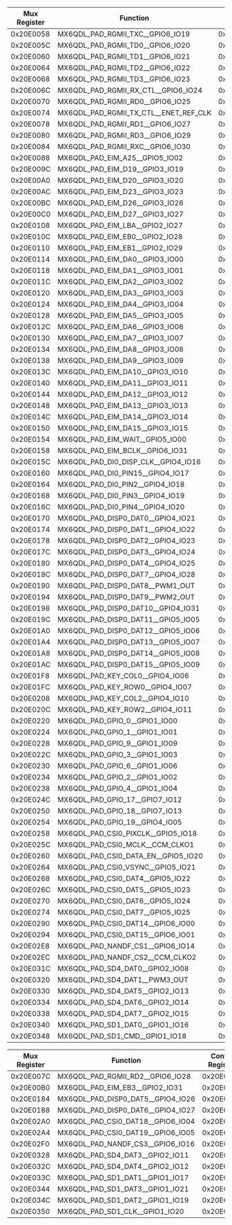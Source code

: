 | Mux Register | Function                              | Config Register | Input Register | Mux Mode | SION bit | Conf Value | HYS | PUS | PUE | PKE | ODE | SPEED | DSE | SRE |
|--------------|---------------------------------------|-----------------|----------------|----------|----------|------------|-----|-----|-----|-----|-----|-------|-----|-----|
| 0x20E0058    | MX6QDL_PAD_RGMII_TXC__GPIO6_IO19      | 0x20E036C       | 0x20E0000      | 0x5      | 1        | 0x30       | 0x0 | 0x0 | 0x0 | 0x0 | 0x0 | 0x0   | 0x6 | 0x0 |
| 0x20E005C    | MX6QDL_PAD_RGMII_TD0__GPIO6_IO20      | 0x20E0370       | 0x20E0000      | 0x5      | 1        | 0x30       | 0x0 | 0x0 | 0x0 | 0x0 | 0x0 | 0x0   | 0x6 | 0x0 |
| 0x20E0060    | MX6QDL_PAD_RGMII_TD1__GPIO6_IO21      | 0x20E0374       | 0x20E0000      | 0x5      | 1        | 0x30       | 0x0 | 0x0 | 0x0 | 0x0 | 0x0 | 0x0   | 0x6 | 0x0 |
| 0x20E0064    | MX6QDL_PAD_RGMII_TD2__GPIO6_IO22      | 0x20E0378       | 0x20E0000      | 0x5      | 1        | 0x30       | 0x0 | 0x0 | 0x0 | 0x0 | 0x0 | 0x0   | 0x6 | 0x0 |
| 0x20E0068    | MX6QDL_PAD_RGMII_TD3__GPIO6_IO23      | 0x20E037C       | 0x20E0000      | 0x5      | 1        | 0x30       | 0x0 | 0x0 | 0x0 | 0x0 | 0x0 | 0x0   | 0x6 | 0x0 |
| 0x20E006C    | MX6QDL_PAD_RGMII_RX_CTL__GPIO6_IO24   | 0x20E0380       | 0x20E0000      | 0x5      | 1        | 0x30       | 0x0 | 0x0 | 0x0 | 0x0 | 0x0 | 0x0   | 0x6 | 0x0 |
| 0x20E0070    | MX6QDL_PAD_RGMII_RD0__GPIO6_IO25      | 0x20E0384       | 0x20E0000      | 0x5      | 1        | 0x30       | 0x0 | 0x0 | 0x0 | 0x0 | 0x0 | 0x0   | 0x6 | 0x0 |
| 0x20E0074    | MX6QDL_PAD_RGMII_TX_CTL__ENET_REF_CLK | 0x20E0388       | 0x20E083C      | 0x7      | 1        | 0x10000    | 0x1 | 0x0 | 0x0 | 0x0 | 0x0 | 0x0   | 0x0 | 0x0 |
| 0x20E0078    | MX6QDL_PAD_RGMII_RD1__GPIO6_IO27      | 0x20E038C       | 0x20E0000      | 0x5      | 1        | 0x30       | 0x0 | 0x0 | 0x0 | 0x0 | 0x0 | 0x0   | 0x6 | 0x0 |
| 0x20E0080    | MX6QDL_PAD_RGMII_RD3__GPIO6_IO29      | 0x20E0394       | 0x20E0000      | 0x5      | 1        | 0x30       | 0x0 | 0x0 | 0x0 | 0x0 | 0x0 | 0x0   | 0x6 | 0x0 |
| 0x20E0084    | MX6QDL_PAD_RGMII_RXC__GPIO6_IO30      | 0x20E0398       | 0x20E0000      | 0x5      | 1        | 0x30       | 0x0 | 0x0 | 0x0 | 0x0 | 0x0 | 0x0   | 0x6 | 0x0 |
| 0x20E0088    | MX6QDL_PAD_EIM_A25__GPIO5_IO02        | 0x20E039C       | 0x20E0000      | 0x5      | 1        | 0x50       | 0x0 | 0x0 | 0x0 | 0x0 | 0x0 | 0x1   | 0x2 | 0x0 |
| 0x20E009C    | MX6QDL_PAD_EIM_D19__GPIO3_IO19        | 0x20E03B0       | 0x20E0000      | 0x5      | 1        | 0x50       | 0x0 | 0x0 | 0x0 | 0x0 | 0x0 | 0x1   | 0x2 | 0x0 |
| 0x20E00A0    | MX6QDL_PAD_EIM_D20__GPIO3_IO20        | 0x20E03B4       | 0x20E0000      | 0x5      | 1        | 0x50       | 0x0 | 0x0 | 0x0 | 0x0 | 0x0 | 0x1   | 0x2 | 0x0 |
| 0x20E00AC    | MX6QDL_PAD_EIM_D23__GPIO3_IO23        | 0x20E03C0       | 0x20E0000      | 0x5      | 1        | 0x50       | 0x0 | 0x0 | 0x0 | 0x0 | 0x0 | 0x1   | 0x2 | 0x0 |
| 0x20E00BC    | MX6QDL_PAD_EIM_D26__GPIO3_IO26        | 0x20E03D0       | 0x20E0000      | 0x5      | 1        | 0x50       | 0x0 | 0x0 | 0x0 | 0x0 | 0x0 | 0x1   | 0x2 | 0x0 |
| 0x20E00C0    | MX6QDL_PAD_EIM_D27__GPIO3_IO27        | 0x20E03D4       | 0x20E0000      | 0x5      | 1        | 0x50       | 0x0 | 0x0 | 0x0 | 0x0 | 0x0 | 0x1   | 0x2 | 0x0 |
| 0x20E0108    | MX6QDL_PAD_EIM_LBA__GPIO2_IO27        | 0x20E041C       | 0x20E0000      | 0x5      | 0        | 0x10040    | 0x1 | 0x0 | 0x0 | 0x0 | 0x0 | 0x1   | 0x0 | 0x0 |
| 0x20E010C    | MX6QDL_PAD_EIM_EB0__GPIO2_IO28        | 0x20E0420       | 0x20E0000      | 0x5      | 0        | 0x10040    | 0x1 | 0x0 | 0x0 | 0x0 | 0x0 | 0x1   | 0x0 | 0x0 |
| 0x20E0110    | MX6QDL_PAD_EIM_EB1__GPIO2_IO29        | 0x20E0424       | 0x20E0000      | 0x5      | 0        | 0x10040    | 0x1 | 0x0 | 0x0 | 0x0 | 0x0 | 0x1   | 0x0 | 0x0 |
| 0x20E0114    | MX6QDL_PAD_EIM_DA0__GPIO3_IO00        | 0x20E0428       | 0x20E0000      | 0x5      | 0        | 0x10040    | 0x1 | 0x0 | 0x0 | 0x0 | 0x0 | 0x1   | 0x0 | 0x0 |
| 0x20E0118    | MX6QDL_PAD_EIM_DA1__GPIO3_IO01        | 0x20E042C       | 0x20E0000      | 0x5      | 0        | 0x10040    | 0x1 | 0x0 | 0x0 | 0x0 | 0x0 | 0x1   | 0x0 | 0x0 |
| 0x20E011C    | MX6QDL_PAD_EIM_DA2__GPIO3_IO02        | 0x20E0430       | 0x20E0000      | 0x5      | 0        | 0x10040    | 0x1 | 0x0 | 0x0 | 0x0 | 0x0 | 0x1   | 0x0 | 0x0 |
| 0x20E0120    | MX6QDL_PAD_EIM_DA3__GPIO3_IO03        | 0x20E0434       | 0x20E0000      | 0x5      | 0        | 0x10040    | 0x1 | 0x0 | 0x0 | 0x0 | 0x0 | 0x1   | 0x0 | 0x0 |
| 0x20E0124    | MX6QDL_PAD_EIM_DA4__GPIO3_IO04        | 0x20E0438       | 0x20E0000      | 0x5      | 0        | 0x10040    | 0x1 | 0x0 | 0x0 | 0x0 | 0x0 | 0x1   | 0x0 | 0x0 |
| 0x20E0128    | MX6QDL_PAD_EIM_DA5__GPIO3_IO05        | 0x20E043C       | 0x20E0000      | 0x5      | 0        | 0x10040    | 0x1 | 0x0 | 0x0 | 0x0 | 0x0 | 0x1   | 0x0 | 0x0 |
| 0x20E012C    | MX6QDL_PAD_EIM_DA6__GPIO3_IO06        | 0x20E0440       | 0x20E0000      | 0x5      | 0        | 0x10040    | 0x1 | 0x0 | 0x0 | 0x0 | 0x0 | 0x1   | 0x0 | 0x0 |
| 0x20E0130    | MX6QDL_PAD_EIM_DA7__GPIO3_IO07        | 0x20E0444       | 0x20E0000      | 0x5      | 0        | 0x10040    | 0x1 | 0x0 | 0x0 | 0x0 | 0x0 | 0x1   | 0x0 | 0x0 |
| 0x20E0134    | MX6QDL_PAD_EIM_DA8__GPIO3_IO08        | 0x20E0448       | 0x20E0000      | 0x5      | 0        | 0x10040    | 0x1 | 0x0 | 0x0 | 0x0 | 0x0 | 0x1   | 0x0 | 0x0 |
| 0x20E0138    | MX6QDL_PAD_EIM_DA9__GPIO3_IO09        | 0x20E044C       | 0x20E0000      | 0x5      | 0        | 0x10040    | 0x1 | 0x0 | 0x0 | 0x0 | 0x0 | 0x1   | 0x0 | 0x0 |
| 0x20E013C    | MX6QDL_PAD_EIM_DA10__GPIO3_IO10       | 0x20E0450       | 0x20E0000      | 0x5      | 0        | 0x10040    | 0x1 | 0x0 | 0x0 | 0x0 | 0x0 | 0x1   | 0x0 | 0x0 |
| 0x20E0140    | MX6QDL_PAD_EIM_DA11__GPIO3_IO11       | 0x20E0454       | 0x20E0000      | 0x5      | 0        | 0x10040    | 0x1 | 0x0 | 0x0 | 0x0 | 0x0 | 0x1   | 0x0 | 0x0 |
| 0x20E0144    | MX6QDL_PAD_EIM_DA12__GPIO3_IO12       | 0x20E0458       | 0x20E0000      | 0x5      | 0        | 0x10040    | 0x1 | 0x0 | 0x0 | 0x0 | 0x0 | 0x1   | 0x0 | 0x0 |
| 0x20E0148    | MX6QDL_PAD_EIM_DA13__GPIO3_IO13       | 0x20E045C       | 0x20E0000      | 0x5      | 0        | 0x10040    | 0x1 | 0x0 | 0x0 | 0x0 | 0x0 | 0x1   | 0x0 | 0x0 |
| 0x20E014C    | MX6QDL_PAD_EIM_DA14__GPIO3_IO14       | 0x20E0460       | 0x20E0000      | 0x5      | 0        | 0x10040    | 0x1 | 0x0 | 0x0 | 0x0 | 0x0 | 0x1   | 0x0 | 0x0 |
| 0x20E0150    | MX6QDL_PAD_EIM_DA15__GPIO3_IO15       | 0x20E0464       | 0x20E0000      | 0x5      | 0        | 0x10040    | 0x1 | 0x0 | 0x0 | 0x0 | 0x0 | 0x1   | 0x0 | 0x0 |
| 0x20E0154    | MX6QDL_PAD_EIM_WAIT__GPIO5_IO00       | 0x20E0468       | 0x20E0000      | 0x5      | 0        | 0x10040    | 0x1 | 0x0 | 0x0 | 0x0 | 0x0 | 0x1   | 0x0 | 0x0 |
| 0x20E0158    | MX6QDL_PAD_EIM_BCLK__GPIO6_IO31       | 0x20E046C       | 0x20E0000      | 0x5      | 1        | 0x50       | 0x0 | 0x0 | 0x0 | 0x0 | 0x0 | 0x1   | 0x2 | 0x0 |
| 0x20E015C    | MX6QDL_PAD_DI0_DISP_CLK__GPIO4_IO16   | 0x20E0470       | 0x20E0000      | 0x5      | 1        | 0x60       | 0x0 | 0x0 | 0x0 | 0x0 | 0x0 | 0x1   | 0x4 | 0x0 |
| 0x20E0160    | MX6QDL_PAD_DI0_PIN15__GPIO4_IO17      | 0x20E0474       | 0x20E0000      | 0x5      | 1        | 0x60       | 0x0 | 0x0 | 0x0 | 0x0 | 0x0 | 0x1   | 0x4 | 0x0 |
| 0x20E0164    | MX6QDL_PAD_DI0_PIN2__GPIO4_IO18       | 0x20E0478       | 0x20E0000      | 0x5      | 1        | 0x60       | 0x0 | 0x0 | 0x0 | 0x0 | 0x0 | 0x1   | 0x4 | 0x0 |
| 0x20E0168    | MX6QDL_PAD_DI0_PIN3__GPIO4_IO19       | 0x20E047C       | 0x20E0000      | 0x5      | 1        | 0x60       | 0x0 | 0x0 | 0x0 | 0x0 | 0x0 | 0x1   | 0x4 | 0x0 |
| 0x20E016C    | MX6QDL_PAD_DI0_PIN4__GPIO4_IO20       | 0x20E0480       | 0x20E0000      | 0x5      | 1        | 0x60       | 0x0 | 0x0 | 0x0 | 0x0 | 0x0 | 0x1   | 0x4 | 0x0 |
| 0x20E0170    | MX6QDL_PAD_DISP0_DAT0__GPIO4_IO21     | 0x20E0484       | 0x20E0000      | 0x5      | 1        | 0x60       | 0x0 | 0x0 | 0x0 | 0x0 | 0x0 | 0x1   | 0x4 | 0x0 |
| 0x20E0174    | MX6QDL_PAD_DISP0_DAT1__GPIO4_IO22     | 0x20E0488       | 0x20E0000      | 0x5      | 1        | 0x60       | 0x0 | 0x0 | 0x0 | 0x0 | 0x0 | 0x1   | 0x4 | 0x0 |
| 0x20E0178    | MX6QDL_PAD_DISP0_DAT2__GPIO4_IO23     | 0x20E048C       | 0x20E0000      | 0x5      | 1        | 0x60       | 0x0 | 0x0 | 0x0 | 0x0 | 0x0 | 0x1   | 0x4 | 0x0 |
| 0x20E017C    | MX6QDL_PAD_DISP0_DAT3__GPIO4_IO24     | 0x20E0490       | 0x20E0000      | 0x5      | 1        | 0x60       | 0x0 | 0x0 | 0x0 | 0x0 | 0x0 | 0x1   | 0x4 | 0x0 |
| 0x20E0180    | MX6QDL_PAD_DISP0_DAT4__GPIO4_IO25     | 0x20E0494       | 0x20E0000      | 0x5      | 1        | 0x60       | 0x0 | 0x0 | 0x0 | 0x0 | 0x0 | 0x1   | 0x4 | 0x0 |
| 0x20E018C    | MX6QDL_PAD_DISP0_DAT7__GPIO4_IO28     | 0x20E04A0       | 0x20E0000      | 0x5      | 1        | 0x60       | 0x0 | 0x0 | 0x0 | 0x0 | 0x0 | 0x1   | 0x4 | 0x0 |
| 0x20E0190    | MX6QDL_PAD_DISP0_DAT8__PWM1_OUT       | 0x20E04A4       | 0x20E0000      | 0x2      | 0        | 0x60       | 0x0 | 0x0 | 0x0 | 0x0 | 0x0 | 0x1   | 0x4 | 0x0 |
| 0x20E0194    | MX6QDL_PAD_DISP0_DAT9__PWM2_OUT       | 0x20E04A8       | 0x20E0000      | 0x2      | 0        | 0x60       | 0x0 | 0x0 | 0x0 | 0x0 | 0x0 | 0x1   | 0x4 | 0x0 |
| 0x20E0198    | MX6QDL_PAD_DISP0_DAT10__GPIO4_IO31    | 0x20E04AC       | 0x20E0000      | 0x5      | 1        | 0x60       | 0x0 | 0x0 | 0x0 | 0x0 | 0x0 | 0x1   | 0x4 | 0x0 |
| 0x20E019C    | MX6QDL_PAD_DISP0_DAT11__GPIO5_IO05    | 0x20E04B0       | 0x20E0000      | 0x5      | 1        | 0x60       | 0x0 | 0x0 | 0x0 | 0x0 | 0x0 | 0x1   | 0x4 | 0x0 |
| 0x20E01A0    | MX6QDL_PAD_DISP0_DAT12__GPIO5_IO06    | 0x20E04B4       | 0x20E0000      | 0x5      | 1        | 0x60       | 0x0 | 0x0 | 0x0 | 0x0 | 0x0 | 0x1   | 0x4 | 0x0 |
| 0x20E01A4    | MX6QDL_PAD_DISP0_DAT13__GPIO5_IO07    | 0x20E04B8       | 0x20E0000      | 0x5      | 1        | 0x60       | 0x0 | 0x0 | 0x0 | 0x0 | 0x0 | 0x1   | 0x4 | 0x0 |
| 0x20E01A8    | MX6QDL_PAD_DISP0_DAT14__GPIO5_IO08    | 0x20E04BC       | 0x20E0000      | 0x5      | 1        | 0x60       | 0x0 | 0x0 | 0x0 | 0x0 | 0x0 | 0x1   | 0x4 | 0x0 |
| 0x20E01AC    | MX6QDL_PAD_DISP0_DAT15__GPIO5_IO09    | 0x20E04C0       | 0x20E0000      | 0x5      | 1        | 0x60       | 0x0 | 0x0 | 0x0 | 0x0 | 0x0 | 0x1   | 0x4 | 0x0 |
| 0x20E01F8    | MX6QDL_PAD_KEY_COL0__GPIO4_IO06       | 0x20E05C8       | 0x20E0000      | 0x5      | 1        | 0x50       | 0x0 | 0x0 | 0x0 | 0x0 | 0x0 | 0x1   | 0x2 | 0x0 |
| 0x20E01FC    | MX6QDL_PAD_KEY_ROW0__GPIO4_IO07       | 0x20E05CC       | 0x20E0000      | 0x5      | 1        | 0x50       | 0x0 | 0x0 | 0x0 | 0x0 | 0x0 | 0x1   | 0x2 | 0x0 |
| 0x20E0208    | MX6QDL_PAD_KEY_COL2__GPIO4_IO10       | 0x20E05D8       | 0x20E0000      | 0x5      | 1        | 0x50       | 0x0 | 0x0 | 0x0 | 0x0 | 0x0 | 0x1   | 0x2 | 0x0 |
| 0x20E020C    | MX6QDL_PAD_KEY_ROW2__GPIO4_IO11       | 0x20E05DC       | 0x20E0000      | 0x5      | 1        | 0x10040    | 0x1 | 0x0 | 0x0 | 0x0 | 0x0 | 0x1   | 0x0 | 0x0 |
| 0x20E0220    | MX6QDL_PAD_GPIO_0__GPIO1_IO00         | 0x20E05F0       | 0x20E0000      | 0x5      | 1        | 0x90       | 0x0 | 0x0 | 0x0 | 0x0 | 0x0 | 0x2   | 0x2 | 0x0 |
| 0x20E0224    | MX6QDL_PAD_GPIO_1__GPIO1_IO01         | 0x20E05F4       | 0x20E0000      | 0x5      | 1        | 0x50       | 0x0 | 0x0 | 0x0 | 0x0 | 0x0 | 0x1   | 0x2 | 0x0 |
| 0x20E0228    | MX6QDL_PAD_GPIO_9__GPIO1_IO09         | 0x20E05F8       | 0x20E0000      | 0x5      | 1        | 0x50       | 0x0 | 0x0 | 0x0 | 0x0 | 0x0 | 0x1   | 0x2 | 0x0 |
| 0x20E022C    | MX6QDL_PAD_GPIO_3__GPIO1_IO03         | 0x20E05FC       | 0x20E0000      | 0x5      | 1        | 0x50       | 0x0 | 0x0 | 0x0 | 0x0 | 0x0 | 0x1   | 0x2 | 0x0 |
| 0x20E0230    | MX6QDL_PAD_GPIO_6__GPIO1_IO06         | 0x20E0600       | 0x20E0000      | 0x5      | 1        | 0x50       | 0x0 | 0x0 | 0x0 | 0x0 | 0x0 | 0x1   | 0x2 | 0x0 |
| 0x20E0234    | MX6QDL_PAD_GPIO_2__GPIO1_IO02         | 0x20E0604       | 0x20E0000      | 0x5      | 1        | 0x50       | 0x0 | 0x0 | 0x0 | 0x0 | 0x0 | 0x1   | 0x2 | 0x0 |
| 0x20E0238    | MX6QDL_PAD_GPIO_4__GPIO1_IO04         | 0x20E0608       | 0x20E0000      | 0x5      | 1        | 0x50       | 0x0 | 0x0 | 0x0 | 0x0 | 0x0 | 0x1   | 0x2 | 0x0 |
| 0x20E024C    | MX6QDL_PAD_GPIO_17__GPIO7_IO12        | 0x20E061C       | 0x20E0000      | 0x5      | 1        | 0x90       | 0x0 | 0x0 | 0x0 | 0x0 | 0x0 | 0x2   | 0x2 | 0x0 |
| 0x20E0250    | MX6QDL_PAD_GPIO_18__GPIO7_IO13        | 0x20E0620       | 0x20E0000      | 0x5      | 1        | 0x50       | 0x0 | 0x0 | 0x0 | 0x0 | 0x0 | 0x1   | 0x2 | 0x0 |
| 0x20E0254    | MX6QDL_PAD_GPIO_19__GPIO4_IO05        | 0x20E0624       | 0x20E0000      | 0x5      | 1        | 0x50       | 0x0 | 0x0 | 0x0 | 0x0 | 0x0 | 0x1   | 0x2 | 0x0 |
| 0x20E0258    | MX6QDL_PAD_CSI0_PIXCLK__GPIO5_IO18    | 0x20E0628       | 0x20E0000      | 0x5      | 1        | 0x60       | 0x0 | 0x0 | 0x0 | 0x0 | 0x0 | 0x1   | 0x4 | 0x0 |
| 0x20E025C    | MX6QDL_PAD_CSI0_MCLK__CCM_CLKO1       | 0x20E062C       | 0x20E0000      | 0x3      | 0        | 0x60       | 0x0 | 0x0 | 0x0 | 0x0 | 0x0 | 0x1   | 0x4 | 0x0 |
| 0x20E0260    | MX6QDL_PAD_CSI0_DATA_EN__GPIO5_IO20   | 0x20E0630       | 0x20E0000      | 0x5      | 1        | 0x60       | 0x0 | 0x0 | 0x0 | 0x0 | 0x0 | 0x1   | 0x4 | 0x0 |
| 0x20E0264    | MX6QDL_PAD_CSI0_VSYNC__GPIO5_IO21     | 0x20E0634       | 0x20E0000      | 0x5      | 1        | 0x60       | 0x0 | 0x0 | 0x0 | 0x0 | 0x0 | 0x1   | 0x4 | 0x0 |
| 0x20E0268    | MX6QDL_PAD_CSI0_DAT4__GPIO5_IO22      | 0x20E0638       | 0x20E0000      | 0x5      | 1        | 0x60       | 0x0 | 0x0 | 0x0 | 0x0 | 0x0 | 0x1   | 0x4 | 0x0 |
| 0x20E026C    | MX6QDL_PAD_CSI0_DAT5__GPIO5_IO23      | 0x20E063C       | 0x20E0000      | 0x5      | 1        | 0x60       | 0x0 | 0x0 | 0x0 | 0x0 | 0x0 | 0x1   | 0x4 | 0x0 |
| 0x20E0270    | MX6QDL_PAD_CSI0_DAT6__GPIO5_IO24      | 0x20E0640       | 0x20E0000      | 0x5      | 1        | 0x60       | 0x0 | 0x0 | 0x0 | 0x0 | 0x0 | 0x1   | 0x4 | 0x0 |
| 0x20E0274    | MX6QDL_PAD_CSI0_DAT7__GPIO5_IO25      | 0x20E0644       | 0x20E0000      | 0x5      | 1        | 0x60       | 0x0 | 0x0 | 0x0 | 0x0 | 0x0 | 0x1   | 0x4 | 0x0 |
| 0x20E0290    | MX6QDL_PAD_CSI0_DAT14__GPIO6_IO00     | 0x20E0660       | 0x20E0000      | 0x5      | 1        | 0x60       | 0x0 | 0x0 | 0x0 | 0x0 | 0x0 | 0x1   | 0x4 | 0x0 |
| 0x20E0294    | MX6QDL_PAD_CSI0_DAT15__GPIO6_IO01     | 0x20E0664       | 0x20E0000      | 0x5      | 1        | 0x60       | 0x0 | 0x0 | 0x0 | 0x0 | 0x0 | 0x1   | 0x4 | 0x0 |
| 0x20E02E8    | MX6QDL_PAD_NANDF_CS1__GPIO6_IO14      | 0x20E06D0       | 0x20E0000      | 0x5      | 1        | 0x59       | 0x0 | 0x0 | 0x0 | 0x0 | 0x0 | 0x1   | 0x3 | 0x1 |
| 0x20E02EC    | MX6QDL_PAD_NANDF_CS2__CCM_CLKO2       | 0x20E06D4       | 0x20E0000      | 0x4      | 0        | 0x59       | 0x0 | 0x0 | 0x0 | 0x0 | 0x0 | 0x1   | 0x3 | 0x1 |
| 0x20E031C    | MX6QDL_PAD_SD4_DAT0__GPIO2_IO08       | 0x20E0704       | 0x20E0000      | 0x5      | 1        | 0x50       | 0x0 | 0x0 | 0x0 | 0x0 | 0x0 | 0x1   | 0x2 | 0x0 |
| 0x20E0320    | MX6QDL_PAD_SD4_DAT1__PWM3_OUT         | 0x20E0708       | 0x20E0000      | 0x2      | 0        | 0x50       | 0x0 | 0x0 | 0x0 | 0x0 | 0x0 | 0x1   | 0x2 | 0x0 |
| 0x20E0330    | MX6QDL_PAD_SD4_DAT5__GPIO2_IO13       | 0x20E0718       | 0x20E0000      | 0x5      | 1        | 0x50       | 0x0 | 0x0 | 0x0 | 0x0 | 0x0 | 0x1   | 0x2 | 0x0 |
| 0x20E0334    | MX6QDL_PAD_SD4_DAT6__GPIO2_IO14       | 0x20E071C       | 0x20E0000      | 0x5      | 1        | 0x50       | 0x0 | 0x0 | 0x0 | 0x0 | 0x0 | 0x1   | 0x2 | 0x0 |
| 0x20E0338    | MX6QDL_PAD_SD4_DAT7__GPIO2_IO15       | 0x20E0720       | 0x20E0000      | 0x5      | 1        | 0x50       | 0x0 | 0x0 | 0x0 | 0x0 | 0x0 | 0x1   | 0x2 | 0x0 |
| 0x20E0340    | MX6QDL_PAD_SD1_DAT0__GPIO1_IO16       | 0x20E0728       | 0x20E0000      | 0x5      | 1        | 0x50       | 0x0 | 0x0 | 0x0 | 0x0 | 0x0 | 0x1   | 0x2 | 0x0 |
| 0x20E0348    | MX6QDL_PAD_SD1_CMD__GPIO1_IO18        | 0x20E0730       | 0x20E0000      | 0x5      | 1        | 0x50       | 0x0 | 0x0 | 0x0 | 0x0 | 0x0 | 0x1   | 0x2 | 0x0 |

| Mux Register | Function                          | Config Register | Input Register | Mux Mode | SION bit | Conf Value | HYS | PUS | PUE | PKE | ODE | SPEED | DSE | SRE |
|--------------|-----------------------------------|-----------------|----------------|----------|----------|------------|-----|-----|-----|-----|-----|-------|-----|-----|
| 0x20E007C    | MX6QDL_PAD_RGMII_RD2__GPIO6_IO28  | 0x20E0390       | 0x20E0000      | 0x5      | 0        | 0x10000    | 0x1 | 0x0 | 0x0 | 0x0 | 0x0 | 0x0   | 0x0 | 0x0 |
| 0x20E00B0    | MX6QDL_PAD_EIM_EB3__GPIO2_IO31    | 0x20E03C4       | 0x20E0000      | 0x5      | 0        | 0x10040    | 0x1 | 0x0 | 0x0 | 0x0 | 0x0 | 0x1   | 0x0 | 0x0 |
| 0x20E0184    | MX6QDL_PAD_DISP0_DAT5__GPIO4_IO26 | 0x20E0498       | 0x20E0000      | 0x5      | 0        | 0x10040    | 0x1 | 0x0 | 0x0 | 0x0 | 0x0 | 0x1   | 0x0 | 0x0 |
| 0x20E0188    | MX6QDL_PAD_DISP0_DAT6__GPIO4_IO27 | 0x20E049C       | 0x20E0000      | 0x5      | 0        | 0x10040    | 0x1 | 0x0 | 0x0 | 0x0 | 0x0 | 0x1   | 0x0 | 0x0 |
| 0x20E02A0    | MX6QDL_PAD_CSI0_DAT18__GPIO6_IO04 | 0x20E0670       | 0x20E0000      | 0x5      | 0        | 0x10040    | 0x1 | 0x0 | 0x0 | 0x0 | 0x0 | 0x1   | 0x0 | 0x0 |
| 0x20E02A4    | MX6QDL_PAD_CSI0_DAT19__GPIO6_IO05 | 0x20E0674       | 0x20E0000      | 0x5      | 0        | 0x10040    | 0x1 | 0x0 | 0x0 | 0x0 | 0x0 | 0x1   | 0x0 | 0x0 |
| 0x20E02F0    | MX6QDL_PAD_NANDF_CS3__GPIO6_IO16  | 0x20E06D8       | 0x20E0000      | 0x5      | 0        | 0x10040    | 0x1 | 0x0 | 0x0 | 0x0 | 0x0 | 0x1   | 0x0 | 0x0 |
| 0x20E0328    | MX6QDL_PAD_SD4_DAT3__GPIO2_IO11   | 0x20E0710       | 0x20E0000      | 0x5      | 0        | 0x10040    | 0x1 | 0x0 | 0x0 | 0x0 | 0x0 | 0x1   | 0x0 | 0x0 |
| 0x20E032C    | MX6QDL_PAD_SD4_DAT4__GPIO2_IO12   | 0x20E0714       | 0x20E0000      | 0x5      | 0        | 0x10040    | 0x1 | 0x0 | 0x0 | 0x0 | 0x0 | 0x1   | 0x0 | 0x0 |
| 0x20E033C    | MX6QDL_PAD_SD1_DAT1__GPIO1_IO17   | 0x20E0724       | 0x20E0000      | 0x5      | 0        | 0x3050     | 0x0 | 0x0 | 0x1 | 0x1 | 0x0 | 0x1   | 0x2 | 0x0 |
| 0x20E0344    | MX6QDL_PAD_SD1_DAT3__GPIO1_IO21   | 0x20E072C       | 0x20E0000      | 0x5      | 0        | 0x10040    | 0x1 | 0x0 | 0x0 | 0x0 | 0x0 | 0x1   | 0x0 | 0x0 |
| 0x20E034C    | MX6QDL_PAD_SD1_DAT2__GPIO1_IO19   | 0x20E0734       | 0x20E0000      | 0x5      | 0        | 0x10040    | 0x1 | 0x0 | 0x0 | 0x0 | 0x0 | 0x1   | 0x0 | 0x0 |
| 0x20E0350    | MX6QDL_PAD_SD1_CLK__GPIO1_IO20    | 0x20E0738       | 0x20E0000      | 0x5      | 0        | 0x50       | 0x0 | 0x0 | 0x0 | 0x0 | 0x0 | 0x1   | 0x2 | 0x0 |

